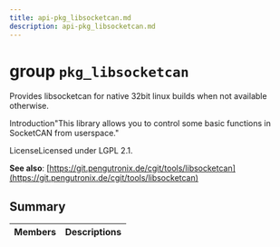 ```yaml
---
title: api-pkg_libsocketcan.md
description: api-pkg_libsocketcan.md
---
```

# group `pkg_libsocketcan` 

Provides libsocketcan for native 32bit linux builds when not available otherwise.

Introduction"This library allows you to control some basic functions in SocketCAN from userspace."

LicenseLicensed under LGPL 2.1.

**See also**: [https://git.pengutronix.de/cgit/tools/libsocketcan](https://git.pengutronix.de/cgit/tools/libsocketcan)

## Summary

 Members                        | Descriptions                                
--------------------------------|---------------------------------------------

